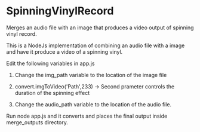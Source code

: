 # SpinningVinylRecord
Merges an audio file with an image that produces a video output of spinning vinyl record.

This is a NodeJs implementation of combining an audio file with a image and have it produce a video of a spinning vinyl. 

Edit the following variables in app.js

1. Change the img_path variable to the location of the image file

2. convert.imgToVideo('Path',233) -> Second prameter controls the duration of the spinning effect

3. Change the audio_path variable to the location of the audio file. 

Run node app.js and it converts and places the final output inside merge_outputs directory. 
